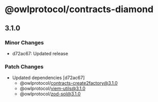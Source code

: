 # @owlprotocol/contracts-diamond

## 3.1.0

### Minor Changes

-   d72ac67: Updated release

### Patch Changes

-   Updated dependencies [d72ac67]
    -   @owlprotocol/contracts-create2factory@3.1.0
    -   @owlprotocol/viem-utils@3.1.0
    -   @owlprotocol/zod-sol@3.1.0
